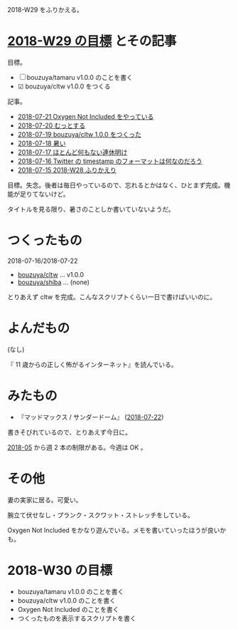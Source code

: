 2018-W29 をふりかえる。

# [2018-W29 の目標][2018-07-15] とその記事

目標。

- ☐ bouzuya/tamaru v1.0.0 のことを書く
- ☑ bouzuya/cltw v1.0.0 をつくる

記事。

- [2018-07-21 Oxygen Not Included をやっている][2018-07-21]
- [2018-07-20 むっとする][2018-07-20]
- [2018-07-19 bouzuya/cltw 1.0.0 をつくった][2018-07-19]
- [2018-07-18 暑い][2018-07-18]
- [2018-07-17 ほとんど何もない連休明け][2018-07-17]
- [2018-07-16 Twitter の timestamp のフォーマットは何なのだろう][2018-07-16]
- [2018-07-15 2018-W28 ふりかえり][2018-07-15]

目標。失念。後者は毎日やっているので、忘れるとかはなく、ひとまず完成。機能が足りてないけど。

タイトルを見る限り、暑さのことしか書いていないようだ。

# つくったもの

2018-07-16/2018-07-22

- [bouzuya/cltw][] ... v1.0.0
- [bouzuya/shiba][] ... (none)

とりあえず cltw を完成。こんなスクリプトくらい一日で書けばいいのに。

# よんだもの

(なし)

『 11 歳からの正しく怖がるインターネット』を読んでいる。

# みたもの

- 『マッドマックス / サンダードーム』 ([2018-07-22][])

書きそびれているので、とりあえず今日に。

[2018-05][2018-04-30] から週 2 本の制限がある。今週は OK 。

# その他

妻の実家に居る。可愛い。

腕立て伏せなし・プランク・スクワット・ストレッチをしている。

Oxygen Not Included をかなり遊んでいる。メモを書いていったほうが良いかも。

# 2018-W30 の目標

- bouzuya/tamaru v1.0.0 のことを書く
- bouzuya/cltw v1.0.0 のことを書く
- Oxygen Not Included のことを書く
- つくったものを表示するスクリプトを書く

[2018-04-30]: https://blog.bouzuya.net/2018/04/30/
[2018-07-15]: https://blog.bouzuya.net/2018/07/15/
[2018-07-16]: https://blog.bouzuya.net/2018/07/16/
[2018-07-17]: https://blog.bouzuya.net/2018/07/17/
[2018-07-18]: https://blog.bouzuya.net/2018/07/18/
[2018-07-19]: https://blog.bouzuya.net/2018/07/19/
[2018-07-20]: https://blog.bouzuya.net/2018/07/20/
[2018-07-21]: https://blog.bouzuya.net/2018/07/21/
[2018-07-22]: https://blog.bouzuya.net/2018/07/22/
[bouzuya/cltw]: https://github.com/bouzuya/cltw
[bouzuya/shiba]: https://github.com/bouzuya/shiba
